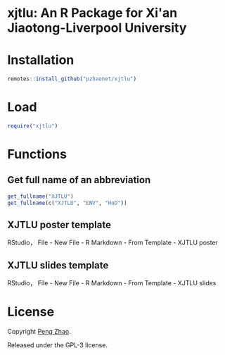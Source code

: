 # xjtlu: An R Package for Xi'an Jiaotong-Liverpool University

# Installation

```r
remotes::install_github("pzhaonet/xjtlu")
```


# Load

```r
require("xjtlu")
```

# Functions

## Get full name of an abbreviation

```r
get_fullname("XJTLU")
get_fullname(c("XJTLU", "ENV", "HoD"))
```

## XJTLU poster template

RStudio， File - New File - R Markdown - From Template - XJTLU poster


## XJTLU slides template

RStudio， File - New File - R Markdown - From Template - XJTLU slides

# License

Copyright [Peng Zhao](http://pzhao.org).

Released under the GPL-3 license.

